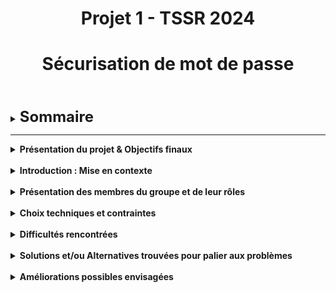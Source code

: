 <div align="center"><h1>Projet 1 - TSSR 2024</h1></div>
<div align="center"><h1>Sécurisation de mot de passe</h1></div>
<br>
<br>


<details>

<summary><strong><font size="+2">Sommaire</font></strong></summary>

- <b><i>Présentation du projet & Objectifs finaux</i></b>
  
- <b><i>Introduction : Mise en contexte</i></b>

- <b><i>Présentation des membres du groupe et de leur rôles</i></b>

- <b><i>Choix techniques et contraintes</i></b>

- <b><i>Difficultés rencontrées</i></b>

- <b><i>Solutions et/ou Alternatives trouvées pour palier aux problèmes</i></b>

- <b><i>Améliorations possibles envisagées</i></b>

</details>

<HR>

<details>

<summary><strong>Présentation du projet & Objectifs finaux</strong></summary>
  
   
##### Objectif principal :
Effectuer une attaque par dictionnaire pour tester la robustesse du mot de passe d’un fichier zippé chiffré sur un serveur Les logiciels John the Ripper ou Hashcat doivent être utilisés Serveur : Windows Server 2022 Client : Ubuntu 22.04 LTS
   

##### Objectif secondaire :
Effectuer une attaque sur un compte local du serveur
   

##### Les livrables

- Les livrables sont les résultats ou les produits finaux du projet qui sont livrés au client ou aux parties prenantes. Ils peuvent inclure rapports, documents, logiciels, etc ...
<br>

- Ils sont disponibles sur la plateforme GitHub, un dépôt a été créé à cet effet : [TSSR-2402-P1-G1](https://github.com/WildCodeSchool/TSSR-2402-P1-G1-SecurisationDeMotDePasse)

</details>

<br>

<details>

<summary><strong>Introduction : Mise en contexte</strong></summary>

> Dans un contexte actuel, il est devenu de plus en plus indispensable de protéger nos données de la manière la plus efficace qui soit.
> L'objectif de ce projet est avant tout de démontrer qu'un mot de passe simple est vulnérable, que le hack de mots de passe est malheureusement à la portée de tous, et enfin, de proposer des solutions pour complexifier l'accès à vos données par des personnes tierces.

</details>

<br>

<details>

<summary><strong>Présentation des membres du groupe et de leur rôles</strong></summary>

##### Le Projet est composé de :
- **Grégory**
- **Maxime**
- **Alexandre**
- **Thomas**
- **Franck**


###### Rôle du Scrum Master (SM) :

Le SM est le garant de la bonne application de la méthode Scrum. Il est responsable de la communication entre les membres de l'équipe et de la bonne réalisation des tâches.

###### Rôle du Product Owner (PO) :

Le PO est le représentant du client. Il est responsable de la définition des besoins et de la priorisation des tâches. Il est le garant de la qualité du produit final.

###### Sont nommés pour la première semaine de Projet (Sprint 1) :

- SM : **Alexandre**
- PO : **Thomas**

###### Sont nommés pour la seconde semaine de Projet (Sprint 2) :

- SM : **Maxime**
- PO : **Grégory**


###### Attribution des tâches/activités par membre :

 - **Grégory** : Gestion des VM
 - **Maxime** : Installation de [JohnTheRipper](https://github.com/openwall/john) + Documentation `User_Guide.md`
 - **Alexandre** : Aide sur les différentes autres tâches + Open SSH
 - **Thomas** : Mise en forme des documentations et en charge des respositorys sur le GitHub de la WCS
 - **Franck** : Vérification du bon fonctionnement des programmes du projet

</details>

<br>

<details>

<summary><strong>Choix techniques et contraintes</strong></summary>
<br>

Le client est sous OS [Ubuntu 22.04 LTS](https://releases.ubuntu.com/jammy/)
  - Nom : `CLILIN01`
  - Compte Utilisateur : `wilder`
  - Mot de passe : `Azerty1*`
  - Adresse IP fixe : `172.16.10.20/24`

Le Serveur est sous OS [Windows Server 2022](https://www.microsoft.com/fr-fr/evalcenter/download-windows-server-2022)

  - Nom : `SRVWIN01`
  - Compte : `Administrator`
  - Mot de passe : `Azerty1*`
  - Adresse IP fixe : `172.16.10.10/24`

</details>

<br>

<details>

<summary><strong>Difficultés rencontrées</strong></summary>
<br>

- Installation de JohnTheRipper

</details>

<br>

<details>

<summary><strong>Solutions et/ou Alternatives trouvées pour palier aux problèmes</strong></summary>

</details>

<br>

<details>

<summary><strong>Améliorations possibles envisagées</strong></summary>

</details>
